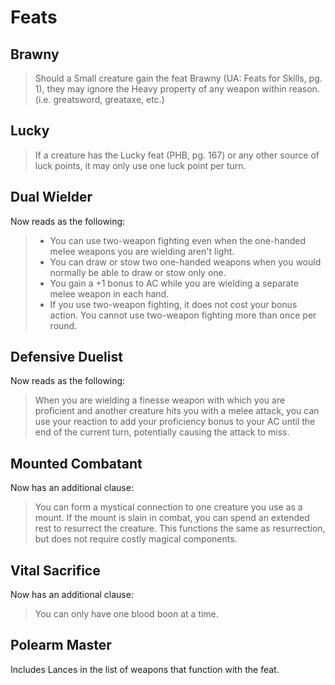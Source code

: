 # Feats

## Brawny
> Should a Small creature gain the feat Brawny (UA: Feats for Skills, pg. 1), they may ignore the Heavy property of any weapon within reason. (i.e. greatsword, greataxe, etc.)

## Lucky
> If a creature has the Lucky feat (PHB, pg. 167) or any other source of luck points, it may only use one luck point per turn.

## Dual Wielder
Now reads as the following:
> * You can use two-weapon fighting even when the one-handed melee weapons you are wielding aren't light.
> * You can draw or stow two one-handed weapons when you would normally be able to draw or stow only one.
> * You gain a +1 bonus to AC while you are wielding a separate melee weapon in each hand.
> * If you use two-weapon fighting, it does not cost your bonus action.  You cannot use two-weapon fighting more than once per round.

## Defensive Duelist
Now reads as the following:
> When you are wielding a finesse weapon with which you are proficient and another creature hits you with a melee attack, you can use your reaction to add your proficiency bonus to your AC until the end of the current turn, potentially causing the attack to miss.

## Mounted Combatant
Now has an additional clause:
> You can form a mystical connection to one creature you use as a mount.  If the mount is slain in combat, you can spend an extended rest to resurrect the creature. This functions the same as resurrection, but does not require costly magical components.

## Vital Sacrifice
Now has an additional clause:
> You can only have one blood boon at a time.

## Polearm Master
Includes Lances in the list of weapons that function with the feat.
